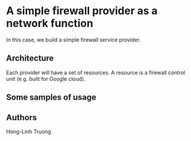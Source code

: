 # A simple firewall provider as a network function

In this case, we build a simple firewall service provider.

## Architecture

Each provider will have a set of resources. A resource is a firewall control unit (e.g. built for Google cloud).

## Some samples of usage

## Authors

Hong-Linh Truong
